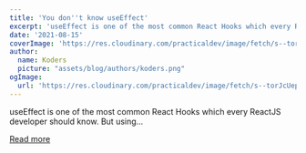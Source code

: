 ```yaml
---
title: 'You don''t know useEffect'
excerpt: 'useEffect is one of the most common React Hooks which every ReactJS developer should know. But using...'
date: '2021-08-15'
coverImage: 'https://res.cloudinary.com/practicaldev/image/fetch/s--torJcUep--/c_imagga_scale,f_auto,fl_progressive,h_420,q_auto,w_1000/https://dev-to-uploads.s3.amazonaws.com/uploads/articles/sqiei2s1ymuuq9n9qg6l.jpg'
author:
  name: Koders
  picture: "assets/blog/authors/koders.png"
ogImage:
  url: 'https://res.cloudinary.com/practicaldev/image/fetch/s--torJcUep--/c_imagga_scale,f_auto,fl_progressive,h_420,q_auto,w_1000/https://dev-to-uploads.s3.amazonaws.com/uploads/articles/sqiei2s1ymuuq9n9qg6l.jpg'
---
```


useEffect is one of the most common React Hooks which every ReactJS developer should know. But using...

[Read more](https://dev.to/trunghieu99tt/you-don-t-know-useeffect-4j9h)
